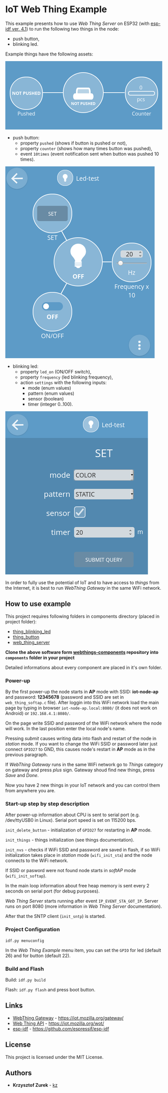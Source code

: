 # IoT Web Thing Example

This example presents how to use *Web Thing Server* on ESP32 (with [esp-idf ver. 4.1](https://github.com/espressif/esp-idf)) to run the following two things in the node:

 * push button,
 * blinking led.

Example things have the following assets:

![push button](./images/button.png)

 * push button:
	- property ```pushed``` (shows if button is pushed or not),
	- property ```counter``` (shows how many times button was pushed),
	- event ```10times``` (event notification sent when button was pushed 10 times).

![led](./images/led-gui.png)

 * blinking led:
	- property ```led_on``` (ON/OFF switch),
	- property ```frequency``` (led blinking frequency),
	- action ```settings``` with the following inputs:
		- mode (enum values)
		- pattern (enum values)
		- sensor (boolean)
		- timer (integer 0..100).
	
![led](./images/led-action-inputs.png)

In order to fully use the potential of IoT and to have access to *things* from the Internet, it is best to run *WebThing Gateway* in the same WiFi network.

## How to use example

This project requires following folders in components directory (placed in project folder):

* [thing_blinking_led](https://github.com/KrzysztofZurek1973/iot_components/tree/master/thing_blinking_led)
* [thing_button](https://github.com/KrzysztofZurek1973/iot_components/tree/master/thing_button)
* [web_thing_server](https://github.com/KrzysztofZurek1973/iot_components/tree/master/web_thing_server)

**Clone the above software form [webthings-components](https://github.com/KrzysztofZurek1973/webthings-components) repository into `components` folder in your project**

Detailed informations about every component are placed in it's own folder.

### Power-up

By the first power-up the node starts in **AP** mode with SSID: **iot-node-ap** and password: **12345678** (password and SSID are set in ```web_thing_softap.c``` file). After loggin into this WiFi network load the main page by typing in browser ```iot-node-ap.local:8080/``` (it does not work on Android) or ```192.168.4.1:8080/```.

On the page write SSID and password of the WiFi network where the node will work. In the last position enter the local node's name.

Pressing *submit* causes writing data into flash and restart of the node in *station* mode. If you want to change the WiFi SSID or password later just connect ```GPIO27``` to GND, this causes node's restart in **AP** mode as in the previous paragraph.

If *WebThing Gateway* runs in the same WiFi network go to *Things* category on gateway and press *plus* sign. Gateway shoud find new things, press *Save* and *Done*.

Now you have 2 new things in your IoT network and you can control them from anywhere you are.

### Start-up step by step description

After power-up information about CPU is sent to serial port (e.g. /dev/ttyUSB0 in Linux). Serial port speed is set on 115200 bps.

```init_delete_button``` - initialization of ```GPIO27``` for restarting in **AP** mode.

```init_things``` - things initialization (see things documentation).

```init_nvs``` - checks if WiFi SSID and password are saved in flash, if so WiFi initialization takes place in *station* mode (```wifi_init_sta```) and the node connects to the WiFi network.

If SSID or pasword were not found node starts in *softAP* mode (```wifi_init_softap```).

In the main loop information about free heap memory is sent every 2 seconds on serial port (for debug purposes).

*Web Thing Server* starts running after event ```IP_EVENT_STA_GOT_IP```. Server runs on port 8080  (more information in *Web Thing Server* documentation).

After that the SNTP client (```init_sntp```) is started.

### Project Configuration

```
idf.py menuconfig
```

In the *Web Thing Example* menu item, you can set the ```GPIO``` for led (default 26) and for button (default 22).

### Build and Flash


Build: ```idf.py build```

Flash: ```idf.py flash``` and press boot button.

## Links

* [WebThing Gateway](https://iot.mozilla.org/gateway/) - https://iot.mozilla.org/gateway/
* [Web Thing API](https://iot.mozilla.org/wot/) - https://iot.mozilla.org/wot/
* [esp-idf](https://github.com/espressif/esp-idf) - https://github.com/espressif/esp-idf

## License

This project is licensed under the MIT License.

## Authors

* **Krzysztof Zurek** - [kz](https://github.com/KrzysztofZurek1973)
